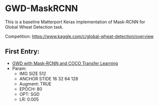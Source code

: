 # GWD-MaskRCNN
This is a baseline Matterport Keras implementation of Mask-RCNN for Global Wheat Detection task.

Competition: https://www.kaggle.com/c/global-wheat-detection/overview

## First Entry:
- [GWD with Mask-RCNN and COCO Transfer Learning](https://www.kaggle.com/ipythonx/gwd-with-mask-rcnn-and-coco-transfer-learning?scriptVersionId=34154527)
- Param:
  - IMG SIZE 512
  - ANCHOR STIDE 16 32 64 128
  - Augment: TRUE
  - EPOCH: 80
  - OPT: SGD
  - LR: 0.005
